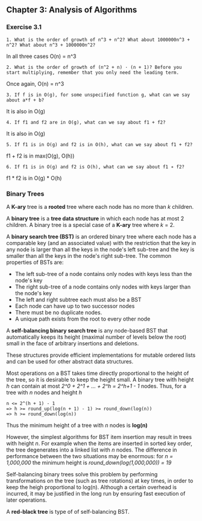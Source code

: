 ## Chapter 3: Analysis of Algorithms
### Exercise 3.1
```
1. What is the order of growth of n^3 + n^2? What about 1000000n^3 + n^2? What about n^3 + 1000000n^2?
```
In all three cases O(n) = n^3

```
2. What is the order of growth of (n^2 + n) · (n + 1)? Before you start multiplying, remember that you only need the leading term.
```
Once again, O(n) = n^3

```
3. If f is in O(g), for some unspecified function g, what can we say about a*f + b?
```
It is also in O(g)

```
4. If f1 and f2 are in O(g), what can we say about f1 + f2?
```
It is also in O(g)

```
5. If f1 is in O(g) and f2 is in O(h), what can we say about f1 + f2?
```
f1 + f2 is in max(O(g), O(h))

```
6. If f1 is in O(g) and f2 is O(h), what can we say about f1 ∗ f2?
```
f1 * f2 is in O(g) * O(h)

### Binary Trees
A **K-ary** tree is a **rooted** tree where each node has no more than *k* children.

A **binary tree** is a **tree data structure** in which each node has at most 2 children. A binary tree is a special case of a **K-ary** tree where *k* = 2.

A **binary search tree (BST)** is an ordered binary tree where each node has a comparable key (and an associated value) with the restriction that the key in any node is larger than all the keys in the node's left sub-tree and the key is smaller than all the keys in the node's right sub-tree. The common properties of BSTs are:

* The left sub-tree of a node contains only nodes with keys less than the node's key
* The right sub-tree of a node contains only nodes with keys larger than the node's key
* The left and right subtree each must also be a BST
* Each node can have up to two successor nodes
* There must be no duplicate nodes.
* A unique path exists from the root to every other node

A **self-balancing binary search tree** is any node-based BST that automatically keeps its height (maximal number of levels below the root) small in the face of arbitrary insertions and deletions.

These structures provide efficient implementations for mutable ordered lists and can be used for other abstract data structures.

Most operations on a BST takes time directly proportional to the height of the tree, so it is desirable to keep the height small. A binary tree with height *h* can contain at most *2^0 + 2^1 + ... + 2^h = 2^h+1 - 1* nodes. Thus, for a tree with *n* nodes and height *h*
```
n <= 2^(h + 1) - 1
=> h >= round_up(log(n + 1) - 1) >= round_down(log(n))
=> h >= round_down(log(n))
```
Thus the minimum height of a tree with *n* nodes is **log(n)**

However, the simplest algorithms for BST item insertion may result in trees
with height *n*. For example when the items are inserted in sorted key order, the tree degenerates into a linked list with *n* nodes. The difference in performance between the two situations may be enormous: for *n = 1,000,000* the minimum height is *round_down(log(1,000,000)) = 19*

Self-balancing binary trees solve this problem by performing transformations on the tree (such as tree rotations) at key times, in order to keep the heigh proportional to log(n). Although a certain overhead is incurred, it may be justified in the long run by ensuring fast execution of later operations.

A **red-black tree** is type of of self-balancing BST.
